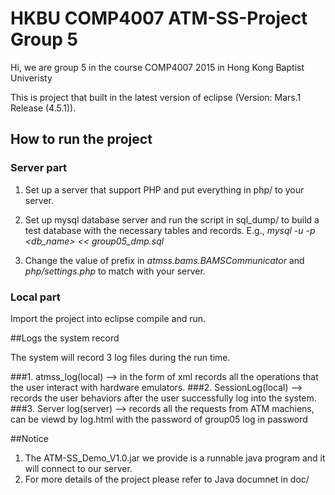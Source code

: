 # HKBU COMP4007 ATM-SS-Project Group 5

Hi, we are group 5 in the course COMP4007 2015 in Hong Kong Baptist Univeristy

This is project that built in the latest version of eclipse (Version: Mars.1 Release (4.5.1)).

## How to run the project
### Server part

1. Set up a server that support PHP and put everything in php/ to your server.

2. Set up mysql database server and run the script in sql_dump/ to build a test database with the necessary tables and records. E.g., *mysql -u <username> -p <db_name> << group05_dmp.sql*

3. Change the value of prefix in *atmss.bams.BAMSCommunicator* and *php/settings.php* to match with your server.

### Local part

Import the project into eclipse compile and run.

##Logs the system record

The system will record 3 log files during the run time.

###1. atmss_log(local) --> in the form of xml records all the operations that the user interact with hardware emulators.
###2. SessionLog(local) --> records the user behaviors after the user successfully log into the system.
###3. Server log(server) --> records all the requests from ATM machiens, can be viewd by log.html with the password of group05 log in password

##Notice

1. The ATM-SS_Demo_V1.0.jar we provide is a runnable java program and it will connect to our server.
2. For more details of the project please refer to Java documnet in doc/
